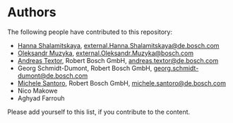# Authors

The following people have contributed to this repository:

* [Hanna Shalamitskaya](https://github.com/Hanna-Shalamitskaya-EPAM), external.Hanna.Shalamitskaya@de.bosch.com
* [Oleksandr Muzyka](https://github.com/o-muzyka), external.Oleksandr.Muzyka@bosch.com
* [Andreas Textor](https://github.com/atextor), Robert Bosch GmbH, andreas.textor@de.bosch.com
* Georg Schmidt-Dumont, Robert Bosch GmbH, georg.schmidt-dumont@de.bosch.com
* [Michele Santoro](https://github.com/michelu89), Robert Bosch GmbH, michele.santoro@de.bosch.com
* Nico Makowe
* Aghyad Farrouh

Please add yourself to this list, if you contribute to the content.
